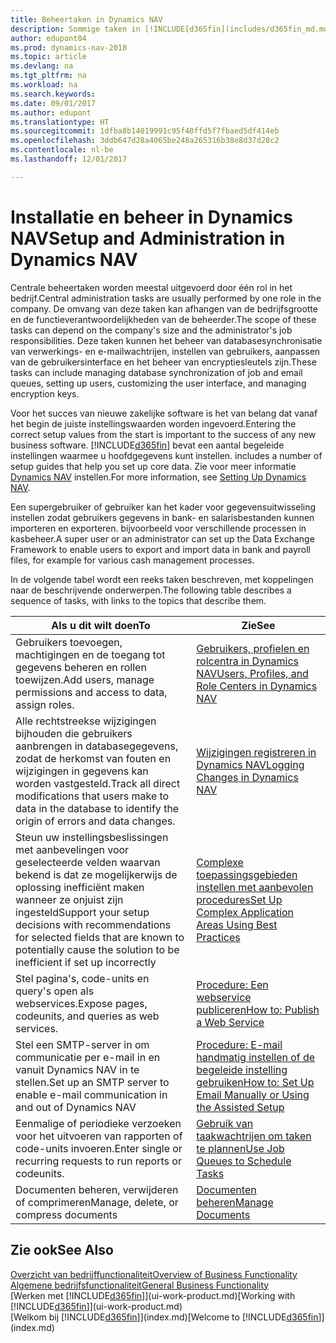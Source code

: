 ```yaml
---
title: Beheertaken in Dynamics NAV
description: Sommige taken in [!INCLUDE[d365fin](includes/d365fin_md.md)] moeten centraal worden beheerd en ingesteld. Zie om welke taken het gaat en wat u hiermee doet.
author: edupont04
ms.prod: dynamics-nav-2018
ms.topic: article
ms.devlang: na
ms.tgt_pltfrm: na
ms.workload: na
ms.search.keywords: 
ms.date: 09/01/2017
ms.author: edupont
ms.translationtype: HT
ms.sourcegitcommit: 1dfba8b14019991c95f40ffd5f7fbaed5df414eb
ms.openlocfilehash: 3ddb647d28a4065be248a265316b38e8d37d28c2
ms.contentlocale: nl-be
ms.lasthandoff: 12/01/2017

---
```

# <a name="setup-and-administration-in-dynamics-nav"></a><span data-ttu-id="7981e-104">Installatie en beheer in Dynamics NAV</span><span class="sxs-lookup"><span data-stu-id="7981e-104">Setup and Administration in Dynamics NAV</span></span>
<span data-ttu-id="7981e-105">Centrale beheertaken worden meestal uitgevoerd door één rol in het bedrijf.</span><span class="sxs-lookup"><span data-stu-id="7981e-105">Central administration tasks are usually performed by one role in the company.</span></span> <span data-ttu-id="7981e-106">De omvang van deze taken kan afhangen van de bedrijfsgrootte en de functieverantwoordelijkheden van de beheerder.</span><span class="sxs-lookup"><span data-stu-id="7981e-106">The scope of these tasks can depend on the company's size and the administrator's job responsibilities.</span></span> <span data-ttu-id="7981e-107">Deze taken kunnen het beheer van databasesynchronisatie van verwerkings- en e-mailwachtrijen, instellen van gebruikers, aanpassen van de gebruikersinterface en het beheer van encryptiesleutels zijn.</span><span class="sxs-lookup"><span data-stu-id="7981e-107">These tasks can include managing database synchronization of job and email queues, setting up users, customizing the user interface, and managing encryption keys.</span></span>  

<span data-ttu-id="7981e-108">Voor het succes van nieuwe zakelijke software is het van belang dat vanaf het begin de juiste instellingswaarden worden ingevoerd.</span><span class="sxs-lookup"><span data-stu-id="7981e-108">Entering the correct setup values from the start is important to the success of any new business software.</span></span> [!INCLUDE[d365fin](includes/d365fin_md.md)]<span data-ttu-id="7981e-109"> bevat een aantal begeleide instellingen waarmee u hoofdgegevens kunt instellen.</span><span class="sxs-lookup"><span data-stu-id="7981e-109"> includes a number of setup guides that help you set up core data.</span></span> <span data-ttu-id="7981e-110">Zie voor meer informatie [Dynamics NAV](setup.md) instellen.</span><span class="sxs-lookup"><span data-stu-id="7981e-110">For more information, see [Setting Up Dynamics NAV](setup.md).</span></span>

<!--Whether you use [!INCLUDE[rim](../../includes/rim_md.md)] to implement setup values or you manually enter them in the new company, you can support your setup decisions with some general recommendations for selected setup fields that are known to potentially cause the solution to be inefficient if defined incorrectly.-->  

<span data-ttu-id="7981e-111">Een supergebruiker of gebruiker kan het kader voor gegevensuitwisseling instellen zodat gebruikers gegevens in bank- en salarisbestanden kunnen importeren en exporteren. bijvoorbeeld voor verschillende processen in kasbeheer.</span><span class="sxs-lookup"><span data-stu-id="7981e-111">A super user or an administrator can set up the Data Exchange Framework to enable users to export and import data in bank and payroll files, for example for various cash management processes.</span></span>  

<span data-ttu-id="7981e-112">In de volgende tabel wordt een reeks taken beschreven, met koppelingen naar de beschrijvende onderwerpen.</span><span class="sxs-lookup"><span data-stu-id="7981e-112">The following table describes a sequence of tasks, with links to the topics that describe them.</span></span>   

|<span data-ttu-id="7981e-113">**Als u dit wilt doen**</span><span class="sxs-lookup"><span data-stu-id="7981e-113">**To**</span></span>|<span data-ttu-id="7981e-114">**Zie**</span><span class="sxs-lookup"><span data-stu-id="7981e-114">**See**</span></span>|  
|------------|-------------|  
|<span data-ttu-id="7981e-115">Gebruikers toevoegen, machtigingen en de toegang tot gegevens beheren en rollen toewijzen.</span><span class="sxs-lookup"><span data-stu-id="7981e-115">Add users, manage permissions and access to data, assign roles.</span></span>|[<span data-ttu-id="7981e-116">Gebruikers, profielen en rolcentra in Dynamics NAV</span><span class="sxs-lookup"><span data-stu-id="7981e-116">Users, Profiles, and Role Centers in Dynamics NAV</span></span>](admin-users-profiles-roles.md)|  
|<span data-ttu-id="7981e-117">Alle rechtstreekse wijzigingen bijhouden die gebruikers aanbrengen in databasegegevens, zodat de herkomst van fouten en wijzigingen in gegevens kan worden vastgesteld.</span><span class="sxs-lookup"><span data-stu-id="7981e-117">Track all direct modifications that users make to data in the database to identify the origin of errors and data changes.</span></span>|[<span data-ttu-id="7981e-118">Wijzigingen registreren in Dynamics NAV</span><span class="sxs-lookup"><span data-stu-id="7981e-118">Logging Changes in Dynamics NAV</span></span>](across-log-changes.md)|  
|<span data-ttu-id="7981e-119">Steun uw instellingsbeslissingen met aanbevelingen voor geselecteerde velden waarvan bekend is dat ze mogelijkerwijs de oplossing inefficiënt maken wanneer ze onjuist zijn ingesteld</span><span class="sxs-lookup"><span data-stu-id="7981e-119">Support your setup decisions with recommendations for selected fields that are known to potentially cause the solution to be inefficient if set up incorrectly</span></span>|[<span data-ttu-id="7981e-120">Complexe toepassingsgebieden instellen met aanbevolen procedures</span><span class="sxs-lookup"><span data-stu-id="7981e-120">Set Up Complex Application Areas Using Best Practices</span></span>](set-up-complex-application-areas-using-best-practices.md)|  
|<span data-ttu-id="7981e-121">Stel pagina's, code-units en query's open als webservices.</span><span class="sxs-lookup"><span data-stu-id="7981e-121">Expose pages, codeunits, and queries as web services.</span></span>|[<span data-ttu-id="7981e-122">Procedure: Een webservice publiceren</span><span class="sxs-lookup"><span data-stu-id="7981e-122">How to: Publish a Web Service</span></span>](across-how-publish-web-service.md)|  
|<span data-ttu-id="7981e-123">Stel een SMTP-server in om communicatie per e-mail in en vanuit Dynamics NAV in te stellen.</span><span class="sxs-lookup"><span data-stu-id="7981e-123">Set up an SMTP server to enable e-mail communication in and out of Dynamics NAV</span></span>| [<span data-ttu-id="7981e-124">Procedure: E-mail handmatig instellen of de begeleide instelling gebruiken</span><span class="sxs-lookup"><span data-stu-id="7981e-124">How to: Set Up Email Manually or Using the Assisted Setup</span></span>](madeira-how-setup-email.md)|  
|<span data-ttu-id="7981e-125">Eenmalige of periodieke verzoeken voor het uitvoeren van rapporten of code-units invoeren.</span><span class="sxs-lookup"><span data-stu-id="7981e-125">Enter single or recurring requests to run reports or codeunits.</span></span>|[<span data-ttu-id="7981e-126">Gebruik van taakwachtrijen om taken te plannen</span><span class="sxs-lookup"><span data-stu-id="7981e-126">Use Job Queues to Schedule Tasks</span></span>](admin-job-queues-schedule-tasks.md)|  
|<span data-ttu-id="7981e-127">Documenten beheren, verwijderen of comprimeren</span><span class="sxs-lookup"><span data-stu-id="7981e-127">Manage, delete, or compress documents</span></span>|[<span data-ttu-id="7981e-128">Documenten beheren</span><span class="sxs-lookup"><span data-stu-id="7981e-128">Manage Documents</span></span>](admin-manage-documents.md)|  

## <a name="see-also"></a><span data-ttu-id="7981e-129">Zie ook</span><span class="sxs-lookup"><span data-stu-id="7981e-129">See Also</span></span>
[<span data-ttu-id="7981e-130">Overzicht van bedrijffunctionaliteit</span><span class="sxs-lookup"><span data-stu-id="7981e-130">Overview of Business Functionality</span></span>](madeira-business-functionality.md)  
[<span data-ttu-id="7981e-131">Algemene bedrijfsfunctionaliteit</span><span class="sxs-lookup"><span data-stu-id="7981e-131">General Business Functionality</span></span>](ui-across-business-areas.md)  
<span data-ttu-id="7981e-132">[Werken met [!INCLUDE[d365fin](includes/d365fin_md.md)]](ui-work-product.md)</span><span class="sxs-lookup"><span data-stu-id="7981e-132">[Working with [!INCLUDE[d365fin](includes/d365fin_md.md)]](ui-work-product.md)</span></span>  
<span data-ttu-id="7981e-133">[Welkom bij [!INCLUDE[d365fin](includes/d365fin_md.md)]](index.md)</span><span class="sxs-lookup"><span data-stu-id="7981e-133">[Welcome to [!INCLUDE[d365fin](includes/d365fin_md.md)]](index.md)</span></span>  

